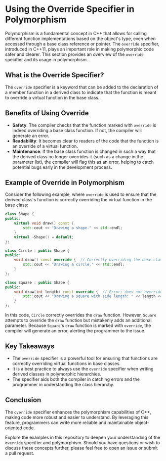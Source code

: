 
# Using the Override Specifier in Polymorphism

Polymorphism is a fundamental concept in C++ that allows for calling different function implementations based on the object's type, even when accessed through a base class reference or pointer. The `override` specifier, introduced in C++11, plays an important role in making polymorphic code safer and clearer. This section provides an overview of the `override` specifier and its usage in polymorphism.

## What is the Override Specifier?

The `override` specifier is a keyword that can be added to the declaration of a member function in a derived class to indicate that the function is meant to override a virtual function in the base class.

## Benefits of Using Override

- **Safety**: The compiler checks that the function marked with `override` is indeed overriding a base class function. If not, the compiler will generate an error.
- **Readability**: It becomes clear to readers of the code that the function is an override of a virtual function.
- **Maintenance**: If the base class function is changed in such a way that the derived class no longer overrides it (such as a change in the parameter list), the compiler will flag this as an error, helping to catch potential bugs early in the development process.

## Example of Override in Polymorphism

Consider the following example, where `override` is used to ensure that the derived class's function is correctly overriding the virtual function in the base class:

```cpp
class Shape {
public:
    virtual void draw() const {
        std::cout << "Drawing a shape." << std::endl;
    }
    virtual ~Shape() = default;
};

class Circle : public Shape {
public:
    void draw() const override {  // Correctly overriding the base class method
        std::cout << "Drawing a circle." << std::endl;
    }
};

class Square : public Shape {
public:
    void draw(int length) const override {  // Error: does not override a base class method
        std::cout << "Drawing a square with side length: " << length << std::endl;
    }
};
```

In this code, `Circle` correctly overrides the `draw` function. However, `Square` attempts to override the `draw` function but mistakenly adds an additional parameter. Because `Square`'s `draw` function is marked with `override`, the compiler will generate an error, alerting the programmer to the issue.

## Key Takeaways

- The `override` specifier is a powerful tool for ensuring that functions are correctly overriding virtual functions in base classes.
- It is a best practice to always use the `override` specifier when writing derived classes in polymorphic hierarchies.
- The specifier aids both the compiler in catching errors and the programmer in understanding the class hierarchy.

## Conclusion

The `override` specifier enhances the polymorphism capabilities of C++, making code more robust and easier to understand. By leveraging this feature, programmers can write more reliable and maintainable object-oriented code.

Explore the examples in this repository to deepen your understanding of the `override` specifier and polymorphism. Should you have questions or wish to discuss these concepts further, please feel free to open an issue or submit a pull request.
